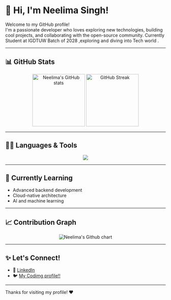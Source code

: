 # 👋 Hi, I'm Neelima Singh!

Welcome to my GitHub profile!  
I'm a passionate developer who loves exploring new technologies, building cool projects, and collaborating with the open-source community. Currently Student at IGDTUW Batch of 2028 ,exploring and diving into Tech world . 

---

## 📊 GitHub Stats

<p align="center">
  <img src="https://github-readme-stats.vercel.app/api?username=neelima-singh07&show_icons=true&theme=tokyonight&hide_title=true" alt="Neelima's GitHub stats" height="165">
  <img src="https://github-readme-streak-stats.herokuapp.com/?user=neelima-singh07&theme=tokyonight" alt="GitHub Streak" height="165">
</p>

---

## 🧑‍💻 Languages & Tools

<p align="center">
  <img src="https://skillicons.dev/icons?i=python,javascript,cpp,js,html,css,react,nodejs,mysql,git,github" />
</p>

---

## 🌱 Currently Learning

- Advanced backend development
- Cloud-native architecture
- AI and machine learning

---

## 📈 Contribution Graph

<p align="center">
  <img src="https://ghchart.rshah.org/neelima-singh07" alt="Neelima's Github chart" />
</p>

---

## ✨ Let's Connect!

- 💼 [LinkedIn](https://www.linkedin.com/in/neelima-singh-481294318/)
- 🐦 [My Codimg profile!!](https://codolio.com/profile/Neelima)


---

Thanks for visiting my profile! ❤️


